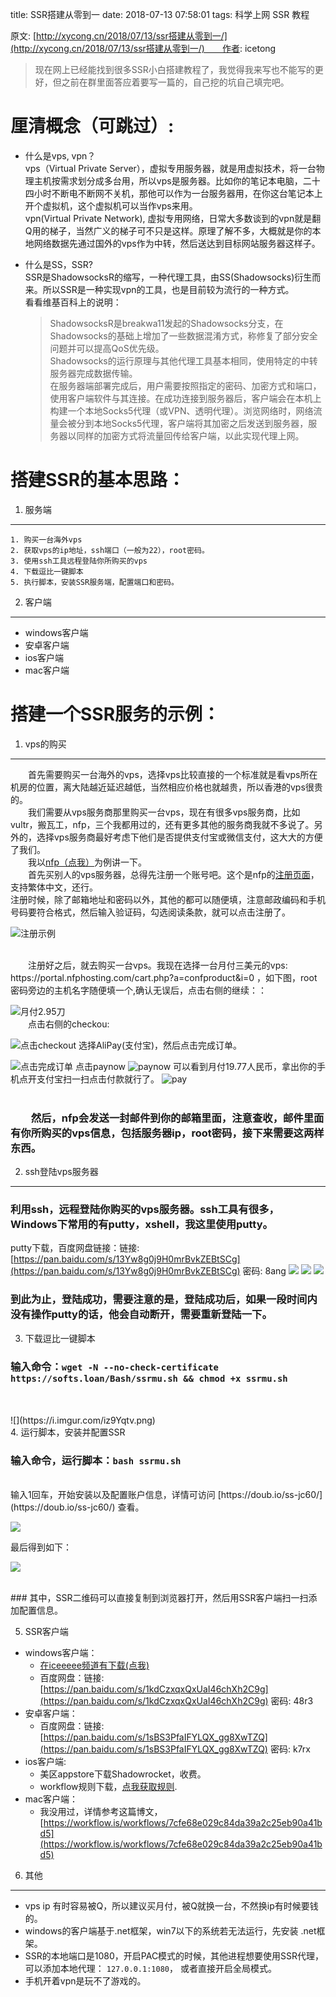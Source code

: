 title: SSR搭建从零到一
date: 2018-07-13 07:58:01
tags: 科学上网 SSR 教程

原文: [http://xycong.cn/2018/07/13/ssr搭建从零到一/](http://xycong.cn/2018/07/13/ssr搭建从零到一/)　　作者: icetong

>现在网上已经能找到很多SSR小白搭建教程了，我觉得我来写也不能写的更好，但之前在群里面答应着要写一篇的，自己挖的坑自己填完吧。

# 厘清概念（可跳过）:
- 什么是vps, vpn？</br>
vps（Virtual Private Server），虚拟专用服务器，就是用虚拟技术，将一台物理主机按需求划分成多台用，所以vps是服务器。比如你的笔记本电脑，二十四小时不断电不断网不关机，那他可以作为一台服务器用，在你这台笔记本上开个虚拟机，这个虚拟机可以当作vps来用。</br>
vpn(Virtual Private Network), 虚拟专用网络，日常大多数谈到的vpn就是翻Q用的梯子，当然广义的梯子可不只是这样。原理了解不多，大概就是你的本地网络数据先通过国外的vps作为中转，然后送达到目标网站服务器这样子。

- 什么是SS，SSR?</br>
SSR是ShadowsocksR的缩写，一种代理工具，由SS(Shadowsocks)衍生而来。所以SSR是一种实现vpn的工具，也是目前较为流行的一种方式。</br>看看维基百科上的说明：
	>ShadowsocksR是breakwa11发起的Shadowsocks分支，在Shadowsocks的基础上增加了一些数据混淆方式，称修复了部分安全问题并可以提高QoS优先级。</br>
	>Shadowsocks的运行原理与其他代理工具基本相同，使用特定的中转服务器完成数据传输。</br>
	>在服务器端部署完成后，用户需要按照指定的密码、加密方式和端口，使用客户端软件与其连接。在成功连接到服务器后，客户端会在本机上构建一个本地Socks5代理（或VPN、透明代理）。浏览网络时，网络流量会被分到本地Socks5代理，客户端将其加密之后发送到服务器，服务器以同样的加密方式将流量回传给客户端，以此实现代理上网。</br>

# 搭建SSR的基本思路：
1. 服务端
---
	1. 购买一台海外vps
	2. 获取vps的ip地址，ssh端口（一般为22），root密码。
	3. 使用ssh工具远程登陆你所购买的vps
	4. 下载逗比一键脚本
	5. 执行脚本，安装SSR服务端，配置端口和密码。

2. 客户端
---
- windows客户端 
- 安卓客户端
- ios客户端
- mac客户端

# 搭建一个SSR服务的示例：
1. vps的购买
---
&emsp;&emsp;首先需要购买一台海外的vps，选择vps比较直接的一个标准就是看vps所在机房的位置，离大陆越近延迟越低，当然相应价格也就越贵，所以香港的vps很贵的。</br>
&emsp;&emsp;我们需要从vps服务商那里购买一台vps，现在有很多vps服务商，比如vultr，搬瓦工，nfp，三个我都用过的，还有更多其他的服务商我就不多说了。另外的，选择vps服务商最好考虑下他们是否提供支付宝或微信支付，这大大的方便了我们。</br>
&emsp;&emsp;我以[nfp（点我）](https://www.nfphosting.com/)为例讲一下。</br>
&emsp;&emsp;首先买别人的vps服务器，总得先注册一个账号吧。这个是nfp的[注册页面](https://portal.nfphosting.com/register.php?language=chinese)，支持繁体中文，还行。</br>
注册时候，除了邮箱地址和密码以外，其他的都可以随便填，注意邮政编码和手机号码要符合格式，然后输入验证码，勾选阅读条款，就可以点击注册了。

![注册示例](https://i.imgur.com/bMoX0mE.png)

</br>
&emsp;&emsp;注册好之后，就去购买一台vps。我现在选择一台月付三美元的vps: https://portal.nfphosting.com/cart.php?a=confproduct&i=0 ，如下图，root密码旁边的主机名字随便填一个,确认无误后，点击右侧的继续：：

![月付2.95刀](https://i.imgur.com/5JzMXcZ.png)
</br>
&emsp;&emsp;点击右侧的checkou:

![点击checkout](https://i.imgur.com/8zaQbGo.png)
选择AliPay(支付宝)，然后点击完成订单。

![点击完成订单](https://i.imgur.com/ejgmDDX.png)
点击paynow
![paynow](https://i.imgur.com/epyhW2b.png)
可以看到月付19.77人民币，拿出你的手机点开支付宝扫一扫点击付款就行了。
![pay](https://i.imgur.com/FZWvIrN.png)
</br>
</br>
### &emsp;&emsp;然后，nfp会发送一封邮件到你的邮箱里面，注意查收，邮件里面有你所购买的vps信息，包括服务器ip，root密码，接下来需要这两样东西。

2. ssh登陆vps服务器
---
### 利用ssh，远程登陆你购买的vps服务器。ssh工具有很多，Windows下常用的有putty，xshell，我这里使用putty。
putty下载，百度网盘链接：链接: [https://pan.baidu.com/s/13Yw8g0j9H0mrBvkZEBtSCg](https://pan.baidu.com/s/13Yw8g0j9H0mrBvkZEBtSCg) 密码: 8ang
![](https://i.imgur.com/J8TDm9F.png)
![](https://i.imgur.com/qAG0B60.png)
![](https://i.imgur.com/WnbSFHz.png)

### 到此为止，登陆成功，需要注意的是，登陆成功后，如果一段时间内没有操作putty的话，他会自动断开，需要重新登陆一下。

3. 下载逗比一键脚本

### 输入命令：`wget -N --no-check-certificate https://softs.loan/Bash/ssrmu.sh && chmod +x ssrmu.sh`
</br>
</br>
![](https://i.imgur.com/iz9Yqtv.png)
</br>
4. 运行脚本，安装并配置SSR

### 输入命令，运行脚本：`bash ssrmu.sh`
</br>
输入1回车，开始安装以及配置账户信息，详情可访问 [https://doub.io/ss-jc60/] (https://doub.io/ss-jc60/) 查看。

![](https://i.imgur.com/6or1bh7.png)


最后得到如下：

![](https://i.imgur.com/QYkLHjK.png)

</br>
### 其中，SSR二维码可以直接复制到浏览器打开，然后用SSR客户端扫一扫添加配置信息。

5. SSR客户端

- windows客户端：</br>
	- [在iceeeee频道有下载(点我)](https://t.me/TumblrSpider/474)</br>
	- 百度网盘：链接: [https://pan.baidu.com/s/1kdCzxqxQxUaI46chXh2C9g](https://pan.baidu.com/s/1kdCzxqxQxUaI46chXh2C9g) 密码: 48r3
- 安卓客户端：</br>
	- 百度网盘：链接: [https://pan.baidu.com/s/1sBS3PfaIFYLQX_gg8XwTZQ](https://pan.baidu.com/s/1sBS3PfaIFYLQX_gg8XwTZQ) 密码: k7rx
- ios客户端: </br>
	- 美区appstore下载Shadowrocket，收费。
	- workflow规则下载，[点我获取规则](https://workflow.is/workflows/7cfe68e029c84da39a2c25eb90a41bd5).
- mac客户端：
	- 我没用过，详情参考这篇博文， [https://workflow.is/workflows/7cfe68e029c84da39a2c25eb90a41bd5](https://workflow.is/workflows/7cfe68e029c84da39a2c25eb90a41bd5)

6. 其他
---
- vps ip 有时容易被Q，所以建议买月付，被Q就换一台，不然换ip有时候要钱的。
- windows的客户端基于.net框架，win7以下的系统若无法运行，先安装 .net框架。
- SSR的本地端口是1080，开启PAC模式的时候，其他进程想要使用SSR代理，可以添加本地代理： `127.0.0.1:1080`， 或者直接开启全局模式。
- 手机开着vpn是玩不了游戏的。

